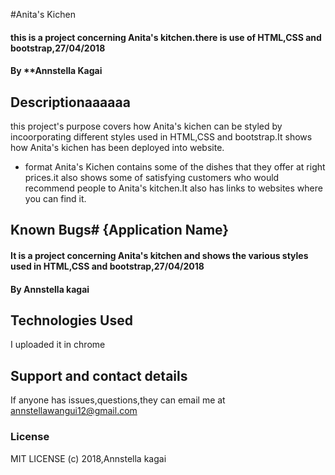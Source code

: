 #Anita's Kichen
#### this is a project concerning Anita's kitchen.there is use of HTML,CSS and bootstrap,27/04/2018
#### By **Annstella Kagai
## Descriptionaaaaaa
this project's purpose covers how Anita's kichen can be styled by incoorporating different styles used in HTML,CSS and bootstrap.It shows how Anita's kichen has been deployed into website.
* format
Anita's Kichen contains some of the dishes that they offer at right prices.it also shows some of satisfying customers who would recommend people to Anita's kitchen.It also has links to websites where you can find it.
## Known Bugs# {Application Name}
#### It is a project concerning Anita's kitchen and shows the various styles used in HTML,CSS and bootstrap,27/04/2018
#### By Annstella kagai

## Technologies Used
I uploaded it in chrome
## Support and contact details
If anyone has issues,questions,they can email me at annstellawangui12@gmail.com
### License
MIT LICENSE (c) 2018,Annstella kagai
